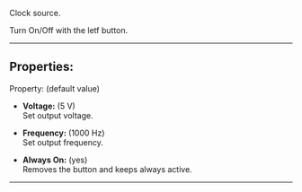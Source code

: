 Clock source. <br>

Turn On/Off with the letf button.

---

## Properties:
Property: (default value)

- **Voltage:** (5 V) <br>
   Set output voltage. <br>

- **Frequency:**  (1000 Hz) <br>
   Set output frequency. <br>

- **Always On:** (yes) <br>
   Removes the button and keeps always active.<br>

---
